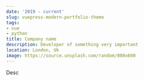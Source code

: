 ```yaml
---
date: '2019 - current'
slug: vuepress-modern-portfolio-theme
tags:
- vue
- python
title: Company name
description: Developer of something very important
location: London, Uk
image: https://source.unsplash.com/random/800x600
---
```

Desc
